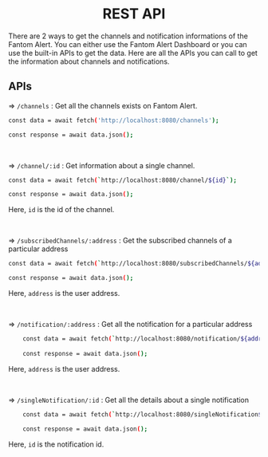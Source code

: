 <h1 align="center">REST API</h1>

There are 2 ways to get the channels and notification informations of the Fantom Alert. You can either use the Fantom Alert Dashboard or you can use the built-in APIs to get the data. Here are all the APIs you can call to get the information about channels and notifications.

## APIs

=> `/channels` : Get all the channels exists on Fantom Alert. 


```bash
const data = await fetch('http://localhost:8080/channels');

const response = await data.json();
```
<br />

=> `/channel/:id` : Get information about a single channel.

```bash
const data = await fetch(`http://localhost:8080/channel/${id}`);

const response = await data.json();
```
Here, `id` is the id of the channel.

<br/>

=> `/subscribedChannels/:address` : Get the subscribed channels of a particular address

```bash
const data = await fetch(`http://localhost:8080/subscribedChannels/${address}`);

const response = await data.json();
```
Here, `address` is the user address.

<br />

=> `/notification/:address` : Get all the notification for a particular address

```bash
    const data = await fetch(`http://localhost:8080/notification/${address}`);
    
    const response = await data.json();
```

Here, `address` is the user address.

<br />

=> `/singleNotification/:id` : Get all the details about a single notification


```bash 
    const data = await fetch(`http://localhost:8080/singleNotification${id}`);
    
    const response = await data.json();
```

Here, `id` is the notification id.
